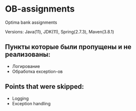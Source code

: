 # OB-assignments
Optima bank assignments

Versions: Java(11), JDK(11), Spring(2.7.3), Maven(3.8.1)

## Пункты которые были пропущены и не реализованы:
- Логирование
- Обработка exception-ов

## Points that were skipped:
- Logging
- Exception handling
